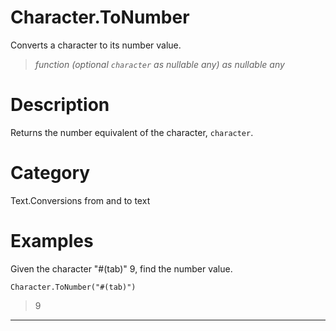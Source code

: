 ﻿# Character.ToNumber
Converts a character to its number value.
> _function (optional <code>character</code> as nullable any) as nullable any_
# Description 
Returns the number equivalent of the character, <code>character</code>.
# Category 
Text.Conversions from and to text
# Examples 
Given the character "#(tab)" 9, find the number value.
```
Character.ToNumber("#(tab)")
```
> 9
***
